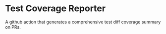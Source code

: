 # Test Coverage Reporter

A github action that generates a comprehensive test diff coverage summary on PRs.
